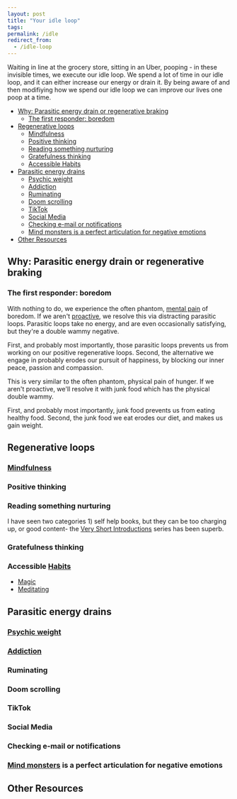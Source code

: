 ```yaml
---
layout: post
title: "Your idle loop"
tags:
permalink: /idle
redirect_from:
  - /idle-loop
---
```


Waiting in line at the grocery store, sitting in an Uber, pooping - in these invisible times, we execute our idle loop. We spend a lot of time in our idle loop, and it can either increase our energy or drain it. By being aware of and then modifiying how we spend our idle loop we can improve our lives one poop at a time.

<!-- prettier-ignore-start -->
<!-- vim-markdown-toc GFM -->

- [Why: Parasitic energy drain or regenerative braking](#why-parasitic-energy-drain-or-regenerative-braking)
    - [The first responder: boredom](#the-first-responder-boredom)
- [Regenerative loops](#regenerative-loops)
    - [Mindfulness](#mindfulness)
    - [Positive thinking](#positive-thinking)
    - [Reading something nurturing](#reading-something-nurturing)
    - [Gratefulness thinking](#gratefulness-thinking)
    - [Accessible Habits](#accessible-habits)
- [Parasitic energy drains](#parasitic-energy-drains)
    - [Psychic weight](#psychic-weight)
    - [Addiction](#addiction)
    - [Ruminating](#ruminating)
    - [Doom scrolling](#doom-scrolling)
    - [TikTok](#tiktok)
    - [Social Media](#social-media)
    - [Checking e-mail or notifications](#checking-e-mail-or-notifications)
    - [Mind monsters is a perfect articulation for negative emotions](#mind-monsters-is-a-perfect-articulation-for-negative-emotions)
- [Other Resources](#other-resources)

<!-- vim-markdown-toc -->
<!-- prettier-ignore-end -->

## Why: Parasitic energy drain or regenerative braking

### The first responder: boredom

With nothing to do, we experience the often phantom, [mental pain](/mental-pain) of boredom. If we aren't [proactive](/7h-c1), we resolve this via distracting parasitic loops. Parasitic loops take no energy, and are even occasionally satisfying, but they're a double wammy negative.

First, and probably most importantly, those parasitic loops prevents us from working on our positive regenerative loops. Second, the alternative we engage in probably erodes our pursuit of happiness, by blocking our inner peace, passion and compassion.

This is very similar to the often phantom, physical pain of hunger. If we aren't proactive, we'll resolve it with junk food which has the physical double wammy.

First, and probably most importantly, junk food prevents us from eating healthy food. Second, the junk food we eat erodes our diet, and makes us gain weight.

## Regenerative loops

### [Mindfulness](/siy)

### Positive thinking

### Reading something nurturing

I have seen two categories 1) self help books, but they can be too charging up, or good content- the [Very Short Introductions](https://global.oup.com/academic/content/series/v/very-short-introductions-vsi/) series has been superb.

### Gratefulness thinking

### Accessible [Habits](/habits)

- [Magic](/magic)
- [Meditating](/siy)

## Parasitic energy drains

### [Psychic weight](/psychic-weight)

### [Addiction](/addiction)

### Ruminating

### Doom scrolling

### TikTok

### Social Media

### Checking e-mail or notifications

### [Mind monsters](/mind-monsters) is a perfect articulation for negative emotions

## Other Resources
